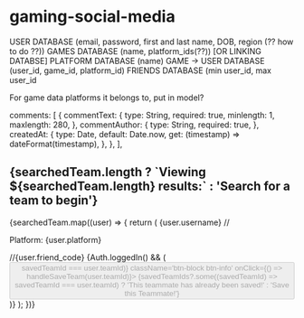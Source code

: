 # gaming-social-media

USER DATABASE (email, password, first and last name, DOB, region (?? how to do ??))
GAMES DATABASE (name, platform_ids(??)) [OR LINKING DATABSE]
PLATFORM DATABASE (name)
GAME -> USER DATABASE (user_id, game_id, platform_id)
FRIENDS DATABASE (min user_id, max user_id


For game data platforms it belongs to, put in model?

comments: [
    {
      commentText: {
        type: String,
        required: true,
        minlength: 1,
        maxlength: 280,
      },
      commentAuthor: {
        type: String,
        required: true,
      },
      createdAt: {
        type: Date,
        default: Date.now,
        get: (timestamp) => dateFormat(timestamp),
      },
    },
  ],



  <Container>
        <h2>
          {searchedTeam.length
            ? `Viewing ${searchedTeam.length} results:`
            : 'Search for a team to begin'}
        </h2>
        <CardColumns>
          {searchedTeam.map((user) => {
            return (
              <Card key={user.teamId} border='dark'>
                <Card.Body>
                  <Card.Title>{user.username}</Card.Title>
                  //<p className='small'>Platform: {user.platform}</p>
                  //<Card.Text>{user.friend_code}</Card.Text>
                  {Auth.loggedIn() && (
                    <Button
                      disabled={savedTeamIds?.some((savedTeamId) => savedTeamId === user.teamId)}
                      className='btn-block btn-info'
                      onClick={() => handleSaveTeam(user.teamId)}>
                      {savedTeamIds?.some((savedTeamId) => savedTeamId === user.teamId)
                        ? 'This teammate has already been saved!'
                        : 'Save this Teammate!'}
                    </Button>
                  )}
                </Card.Body>
              </Card>
            );
          })}
        </CardColumns>
      </Container>